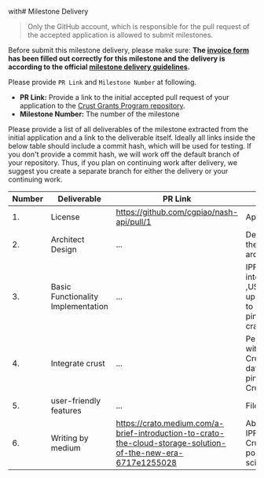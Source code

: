 with# Milestone Delivery

> Only the GitHub account, which is responsible for the pull request of the accepted application is allowed to submit milestones. 

Before submit this milestone delivery, please make sure: **The [invoice form](https://docs.google.com/forms/d/e/1FAIpQLSfxKTRtoMzvqQiBL71YXA6gxl_XSsyNBHEBksFFC2AwWReU1w/viewform?usp=sf_link) has been filled out correctly for this milestone and the delivery is according to the official [milestone delivery guidelines](milestone-deliverables-guidelines.md).**  

Please provide `PR Link` and `Milestone Number` at following.
* **PR Link:** Provide a link to the initial accepted pull request of your application to the [Crust Grants Program repository](https://github.com/crustio/Crust-Grants-Program). 
* **Milestone Number:** The number of the milestone

Please provide a list of all deliverables of the milestone extracted from the initial application and a link to the deliverable itself. Ideally all links inside the below table should include a commit hash, which will be used for testing. If you don't provide a commit hash, we will work off the default branch of your repository. Thus, if you plan on continuing work after delivery, we suggest you create a separate branch for either the delivery or your continuing work.


| Number | Deliverable | PR Link | Notes |
| ------------- | ------------- | ------------- |------------- |
| 1. | License |https://github.com/cgpiao/nash-api/pull/1| Apache 2.0| 
| 2.  | Architect Design |...| Designed the architect | 
| 3.  | Basic Functionality Implementation |...| IPFS integration ,USER can upload files to IPFS and pin by crato | 
| 4.  | Integrate crust |...| Persistence with Crust,User data can be pin with Crust | 
| 5.  | user-friendly features |...| File search |
| 6.  | Writing by medium |https://crato.medium.com/a-brief-introduction-to-crato-the-cloud-storage-solution-of-the-new-era-6717e1255028| About the IPFS & Crust popular science | 

